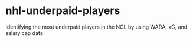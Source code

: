 # nhl-underpaid-players
Identifying the most underpaid players in the NGL by using WARA, xG, and salary cap data
